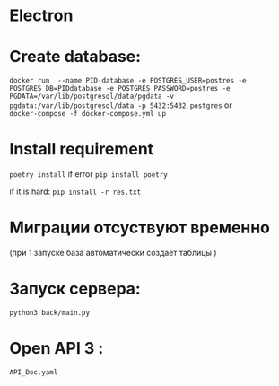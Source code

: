# Electron

# Create database:
```docker run  --name PID-database -e POSTGRES_USER=postres -e POSTGRES_DB=PIDdatabase -e POSTGRES_PASSWORD=postres -e PGDATA=/var/lib/postgresql/data/pgdata -v pgdata:/var/lib/postgresql/data -p 5432:5432 postgres```
or  
```docker-compose -f docker-compose.yml up```
# Install requirement
```poetry install```
 if error `pip install poetry`


if it is hard:
``pip install -r res.txt ``

# Миграции отсуствуют временно
(при 1 запуске база автоматически создает таблицы ) 

# Запуск сервера: 
`python3 back/main.py`

# Open API 3 :
```API_Doc.yaml```